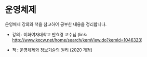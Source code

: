 # 운영체제

운영체제 강의와 책을 참고하여 공부한 내용을 정리합니다.

- 강의 : 이화여자대학교 반효경 교수님
  (link: http://www.kocw.net/home/search/kemView.do?kemId=1046323)

- 책 : 운영체제와 정보기술의 원리 (2020 개정)
